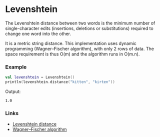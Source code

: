 # Levenshtein

The Levenshtein distance between two words is the minimum number of single-character edits (insertions, deletions or
substitutions) required to change one word into the other.

It is a metric string distance. This implementation uses dynamic programming (Wagner–Fischer algorithm), with only
2 rows of data. The space requirement is thus O(m) and the algorithm runs in O(m.n).

### Example

```kotlin
val levenshtein = Levenshtein()
println(levenshtein.distance("kitten", "kirten"))
```

Output:

```
1.0
```

### Links

- [Levenshtein distance](https://en.wikipedia.org/wiki/Levenshtein_distance)
- [Wagner–Fischer algorithm](https://en.wikipedia.org/wiki/Wagner%E2%80%93Fischer_algorithm)
